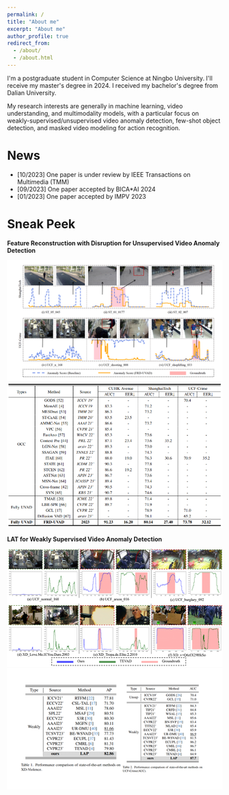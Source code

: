 ```yaml
---
permalink: /
title: "About me"
excerpt: "About me"
author_profile: true
redirect_from: 
  - /about/
  - /about.html
---
```


I'm a postgraduate student in Computer Science at Ningbo University. I'll receive my master's degree in 2024. I received my bachelor's degree from Dalian University.

My research interests are generally in machine learning, video understanding, and multimodality models, with a particular focus on weakly-supervised/unsupervised video anomaly detection, few-shot object detection, and masked video modeling for action recognition.

News
======
* [10/2023] One paper is under review by IEEE Transactions on Multimedia (TMM)
* [09/2023] One paper accepted by BICA*AI 2024
* [01/2023] One paper accepted by IMPV 2023

Sneak Peek
======
**Feature Reconstruction with Disruption for Unsupervised Video Anomaly Detection**

![Qualitative Result on two benchmarks (ShanghaiTech and UCF-Crime)](/images/FRD-UVAD-1.png)
![Comparation with other SOTA methods](/images/FRD-UVAD-2.PNG)

**LAT for Weakly Supervised Video Anomaly Detection**

![Qualitative Result on two benchmarks (XD-Violence and UCF-Crime)](/images/LAT-1.png)
![Comparation with other SOTA methods](/images/LAT-2.png)

